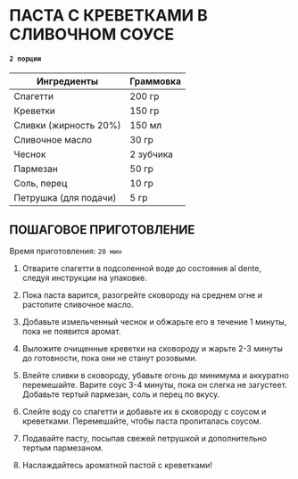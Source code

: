 # ПАСТА С КРЕВЕТКАМИ В СЛИВОЧНОМ СОУСЕ

#### `2 порции`

| Ингредиенты             | Граммовка  |
|-------------------------|------------|
| Спагетти                | 200 гр     |
| Креветки                | 150 гр     |
| Сливки (жирность 20%)   | 150 мл     |
| Сливочное масло         | 30 гр      |
| Чеснок                  | 2 зубчика  |
| Пармезан                | 50 гр      |
| Соль, перец    | 10 гр   |
| Петрушка (для подачи)   | 5 гр   |

## ПОШАГОВОЕ ПРИГОТОВЛЕНИЕ
Время приготовления: `20 мин`

1. Отварите спагетти в подсоленной воде до состояния al dente, следуя инструкции на упаковке.
2. Пока паста варится, разогрейте сковороду на среднем огне и растопите сливочное масло.
3. Добавьте измельченный чеснок и обжарьте его в течение 1 минуты, пока не появится аромат.
4. Выложите очищенные креветки на сковороду и жарьте 2-3 минуты до готовности, пока они не станут розовыми.
5. Влейте сливки в сковороду, убавьте огонь до минимума и аккуратно перемешайте. Варите соус 3-4 минуты, пока он слегка не загустеет. Добавьте тертый пармезан, соль и перец по вкусу.
6. Слейте воду со спагетти и добавьте их в сковороду с соусом и креветками. Перемешайте, чтобы паста пропиталась соусом.
7. Подавайте пасту, посыпав свежей петрушкой и дополнительно тертым пармезаном.

8. Наслаждайтесь ароматной пастой с креветками!
